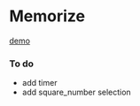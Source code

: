 # Memorize
[demo](https://tolpygin.github.io/Memorize/)

### To do
* add timer
* add square_number selection